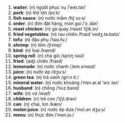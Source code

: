 1. **waiter**: (n) người phục vụ /ˈweɪ.tər/
2. **pork**: (n) thịt lợn /pɔːk/
3. **fish sauce**: (n) nước mắm /fɪʃ sɔːs/
4. **order**: (n) đơn đặt hàng, món gọi /ˈɔː.dər/
5. **roast chicken**: (n) gà quay /rəʊst ˈtʃɪk.ɪn/
6. **fried vegetables**: (n) rau chiên /fraɪd ˈvedʒ.tə.bəlz/
7. **tofu**: (n) đậu phụ /ˈtəʊ.fuː/
8. **shrimp**: (n) tôm /ʃrɪmp/
9. **kind**: (n) loại /kaɪnd/
10. **spring roll**: (n) chả giò /sprɪŋ rəʊl/
11. **fried**: (adj) chiên /fraɪd/
12. **lemonade**: (n) nước chanh /ˌlem.əˈneɪd/
13. **juice**: (n) nước ép /dʒuːs/
14. **green tea**: (n) trà xanh /ɡriːn tiː/
15. **mineral water**: (n) nước khoáng /ˈmɪn.ər.əl ˈwɔː.tər/
16. **husband**: (n) chồng /ˈhʌz.bənd/
17. **wife**: (n) vợ /waɪf/
18. **children**: (n) trẻ con /ˈtʃɪl.drən/
19. **can**: (n) chai, lon /kæn/
20. **melon juice**: (n) nước ép dưa /ˈmɛl.ən dʒuːs/
21. **menu**: (n) thực đơn /ˈmen.juː/